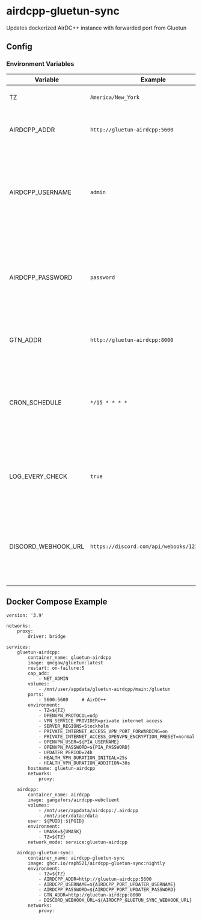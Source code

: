 # airdcpp-gluetun-sync
Updates dockerized AirDC++ instance with forwarded port from Gluetun

## Config

### Environment Variables

| Variable            | Example                                     | Default                      | Description                                                                                                       |
|---------------------|---------------------------------------------|------------------------------|-------------------------------------------------------------------------------------------------------------------|
| TZ                  | `America/New_York`                          | `America/New_York`           | Timezone for use in logging                                                                                       |
| AIRDCPP_ADDR        | `http://gluetun-airdcpp:5600`               | `http://localhost:5600`      | HTTP URL for the AirDC++ web interface                                                                            |
| AIRDCPP_USERNAME    | `admin`                                     | `admin`                      | Username of user in AirDC++ for updating settings (must have Settings (View) and Settings (Edit) permissions)     |
| AIRDCPP_PASSWORD    | `password`                                  | `password`                   | Password of user in AirDC++ for updating settings (must have Settings (View) and Settings (Edit) permissions)     |
| GTN_ADDR            | `http://gluetun-airdcpp:8000`               | `http://localhost:8000`      | HTTP URL for the Gluetun control server                                                                           |
| CRON_SCHEDULE       | `*/15 * * * *`                              | `*/30 * * * *`               | Cron schedule dictating how often Gluetun and AirDC++ settings are checked (default is every 30 minutes)          |
| LOG_EVERY_CHECK     | `true`                                      | `false`                      | Determines if every check between Gluetun and AirDC++ should be logged                                            |
| DISCORD_WEBHOOK_URL | `https://discord.com/api/webooks/1234/abcd` |                              | HTTP URL for a Discord Webhook, to be called on a settings update or failure (default is no Discord notification) |

## Docker Compose Example

```
version: '3.9'

networks:
    proxy:
        driver: bridge

services:
    gluetun-airdcpp:
        container_name: gluetun-airdcpp
        image: qmcgaw/gluetun:latest
        restart: on-failure:5
        cap_add:
            - NET_ADMIN
        volumes:
            - /mnt/user/appdata/gluetun-airdcpp/main:/gluetun
        ports:
            - 5600:5600     # AirDC++
        environment:
            - TZ=${TZ}
            - OPENVPN_PROTOCOL=udp
            - VPN_SERVICE_PROVIDER=private internet access
            - SERVER_REGIONS=Stockholm
            - PRIVATE_INTERNET_ACCESS_VPN_PORT_FORWARDING=on
            - PRIVATE_INTERNET_ACCESS_OPENVPN_ENCRYPTION_PRESET=normal
            - OPENVPN_USER=${PIA_USERNAME}
            - OPENVPN_PASSWORD=${PIA_PASSWORD}
            - UPDATER_PERIOD=24h
            - HEALTH_VPN_DURATION_INITIAL=25s
            - HEALTH_VPN_DURATION_ADDITION=30s
        hostname: gluetun-airdcpp
        networks:
            proxy:

    airdcpp:
        container_name: airdcpp
        image: gangefors/airdcpp-webclient
        volumes:
            - /mnt/user/appdata/airdcpp:/.airdcpp
            - /mnt/user/data:/data
        user: ${PUID}:${PGID}
        environment:
            - UMASK=${UMASK}
            - TZ=${TZ}
        network_mode: service:gluetun-airdcpp

    airdcpp-gluetun-sync:
        container_name: airdcpp-gluetun-sync
        image: ghcr.io/raph521/airdcpp-gluetun-sync:nightly
        environment:
            - TZ=${TZ}
            - AIRDCPP_ADDR=http://gluetun-airdcpp:5600
            - AIRDCPP_USERNAME=${AIRDCPP_PORT_UPDATER_USERNAME}
            - AIRDCPP_PASSWORD=${AIRDCPP_PORT_UPDATER_PASSWORD}
            - GTN_ADDR=http://gluetun-airdcpp:8000
            - DISCORD_WEBHOOK_URL=${AIRDCPP_GLUETUN_SYNC_WEBHOOK_URL}
        networks:
            proxy:
```
